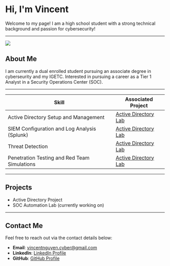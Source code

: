 # Hi, I'm Vincent

Welcome to my page! I am a high school student with a strong technical background and passion for cybersecurity!

---
<a href="https://www.linkedin.com/in/vincent-nguyen-97961924b/"><img src="https://img.shields.io/badge/-LinkedIn-0072b1?&style=for-the-badge&logo=linkedin&logoColor=white" /></a>

## About Me

I am currently a dual enrolled student pursuing an associate degree in cyberseurity and my IGETC. Interested in pursuing a career as a Tier 1 Analyst in a Security Operations Center (SOC).

---

| Skill                                         | Associated Project         |
|-----------------------------------------------|----------------------------|
| Active Directory Setup and Management         | <a href="https://github.com/vincentt-cmd/Active-Directory-Lab">Active Directory Lab</a>|
| SIEM Configuration and Log Analysis (Splunk) | <a href="https://github.com/vincentt-cmd/Active-Directory-Lab">Active Directory Lab</a>|
| Threat Detection       | <a href="https://github.com/vincentt-cmd/Active-Directory-Lab">Active Directory Lab</a>|
| Penetration Testing and Red Team Simulations      | <a href="https://github.com/vincentt-cmd/Active-Directory-Lab">Active Directory Lab</a>|

---
## Projects
- Active Directory Project
- SOC Automation Lab (currently working on)

---

## Contact Me

Feel free to reach out via the contact details below:

- **Email**: [vincentnguyen.cyber@gmail.com](mailto:vincentnguyen.cyber@gmail.com)
- **LinkedIn**: [LinkedIn Profile](https://www.linkedin.com/in/vincent-nguyen-97961924b/)
- **GitHub**: [GitHub Profile](https://github.com/vincentt-cmd)
